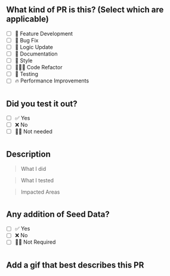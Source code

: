 ## What kind of PR is this? (Select which are applicable)
- [ ] 🥳 Feature Development
- [ ] 🐞 Bug Fix
- [ ] 🧠 Logic Update
- [ ] 📝 Documentation 
- [ ] 🎨 Style
- [ ] 👨🏻‍💻 Code Refactor
- [ ] 🧪 Testing
- [ ] 🔥 Performance Improvements

#

## Did you test it out?
- [ ] ✅ Yes
- [ ] ❌ No
- [ ] 🙅🏻 Not needed

#

## Description
> What I did 

> What I tested

> Impacted Areas

#

## Any addition of Seed Data? 
- [ ] ✅ Yes
- [ ] ❌ No
- [ ] 🙅🏻 Not Required

#

## Add a gif that best describes this PR